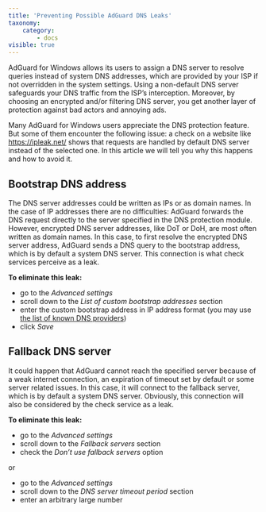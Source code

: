```yaml
---
title: 'Preventing Possible AdGuard DNS Leaks'
taxonomy:
    category:
        - docs
visible: true
---
```

AdGuard for Windows allows its users to assign a DNS server to resolve queries instead of system DNS addresses, which are provided by your ISP if not overridden in the system settings. Using a non-default DNS server safeguards your DNS traffic from the ISP’s interception. Moreover, by choosing an encrypted and/or filtering DNS server, you get another layer of protection against bad actors and annoying ads.

Many AdGuard for Windows users appreciate the DNS protection feature. But some of them encounter the following issue: a check on a website like https://ipleak.net/ shows that requests are handled by default DNS server instead of the selected one. In this article we will tell you why this happens and how to avoid it.

## Bootstrap DNS address

The DNS server addresses could be written as IPs or as domain names. 
In the case of IP addresses there are no difficulties: AdGuard forwards the DNS request directly to the server specified in the DNS protection module. However, encrypted DNS server addresses, like DoT or DoH, are most often written as domain names. In this case, to first resolve the encrypted DNS server address, AdGuard sends a DNS query to the bootstrap address, which is by default a system DNS server. This connection is what check services perceive as a leak.

**To eliminate this leak:**

* go to the *Advanced settings* 
* scroll down to the *List of custom bootstrap addresses* section
* enter the custom bootstrap address in IP address format (you may use [the list of known DNS providers](https://adguard-dns.io/kb/general/dns-providers))
* click *Save*

## Fallback DNS server

It could happen that AdGuard cannot reach the specified server because of a weak internet connection, an expiration of timeout set by default or some server related issues. In this case, it will connect to the fallback server, which is by default a system DNS server. Obviously, this connection will also be considered by the check service as a leak. 

**To eliminate this leak:**

* go to the *Advanced settings* 
* scroll down to the *Fallback servers* section
* check the *Don’t use fallback servers* option

or

* go to the *Advanced settings* 
* scroll down to the *DNS server timeout period* section
* enter an arbitrary large number 

